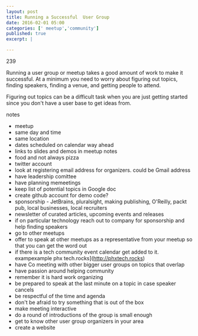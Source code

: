 ```yaml
---
layout: post
title: Running a Successful  User Group 
date: 2016-02-01 05:00
categories: [' meetup','community']
published: true
excerpt: |

---
```

239

Running a user group or meetup takes a good amount of work to make it successful.   At a minimum you need to worry about figuring out topics, finding speakers, finding a venue, and  getting people to attend.  

Figuring out topics can be a difficult task when you are just getting started since you don't have a user base to get ideas from.     


notes

* meetup 
* same day and time 
* same location 
* dates scheduled on calendar way ahead 
* links to slides and demos in  meetup notes 
* food and not always pizza 
* twitter account 
* look at registering email address for organizers.  could be Gmail address 
* have leadership comittee 
* have planning memeetings
* keep list  of potential  topics in Google doc
* create github account for demo code?
* sponsorship - JetBrains, pluralsight, making publishing, O'Reilly, packt  pub, local businesses, local recruiters 
* newsletter of curated articles, upcoming events and releases 
 * if on particular technology reach out to company for sponsorship and help finding speakers 
 * go to other  meetups
 * offer to speak at other meetups as a representative from your meetup so that you can get the word out 
 * if there is a tech community  event calendar get added to it.  exampexample phx tech.rocks](http://phxtech.rocks)
 * have Co meeting with other bigger user groups on topics that overlap 
 * have passion around helping community   
 * remember it is hard work organizing  
 * be prepared to speak at the last minute on a topic in case speaker cancels 
 *  be respectful of the time and agenda 
 * don't be afraid to try something that is out  of the box 
 * make meeting interactive 
 * do a round of introductions of the group is small enough 
 * get to know other user group organizers in your area 
  * create a website  
  
 